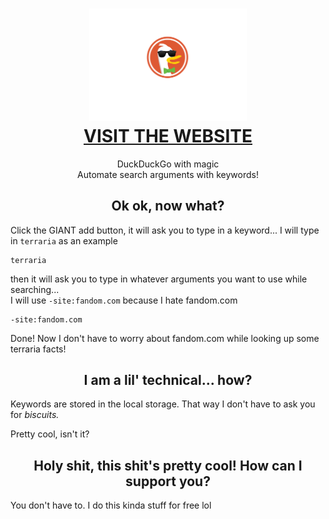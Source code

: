 <h1 align=center><img width="50%" src="/logo.svg"></img><br><a href="https://rngvalue.github.io/ducked-up-go">VISIT THE WEBSITE</a></h1>
<p align=center>DuckDuckGo with magic<br>Automate search arguments with keywords!</p>

<h2 align=center>Ok ok, now what?</h2>
<p>Click the GIANT add button, it will ask you to type in a keyword... I will type in <code>terraria</code> as an example</p>
<pre><code>terraria</code></pre>
<p>then it will ask you to type in whatever arguments you want to use while searching...<br>I will use <code>-site:fandom.com</code> because I hate fandom.com</p>
<pre><code>-site:fandom.com</code></pre>
<p>Done! Now I don't have to worry about fandom.com while looking up some terraria facts!</p>

<h2 align=center>I am a lil' technical... how?</h2>
<p>Keywords are stored in the local storage. That way I don't have to ask you for <em>biscuits.</em></p>
<p>Pretty cool, isn't it?</p>

<h2 align=center>Holy shit, this shit's pretty cool! How can I support you?</h2>
<p>You don't have to. I do this kinda stuff for free lol</p>
